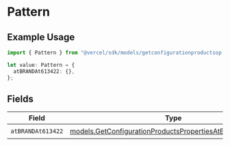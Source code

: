 # Pattern

## Example Usage

```typescript
import { Pattern } from "@vercel/sdk/models/getconfigurationproductsop.js";

let value: Pattern = {
  atBRANDAt613422: {},
};
```

## Fields

| Field                                                                                                                      | Type                                                                                                                       | Required                                                                                                                   | Description                                                                                                                |
| -------------------------------------------------------------------------------------------------------------------------- | -------------------------------------------------------------------------------------------------------------------------- | -------------------------------------------------------------------------------------------------------------------------- | -------------------------------------------------------------------------------------------------------------------------- |
| `atBRANDAt613422`                                                                                                          | [models.GetConfigurationProductsPropertiesAtBRANDAt613422](../models/getconfigurationproductspropertiesatbrandat613422.md) | :heavy_check_mark:                                                                                                         | N/A                                                                                                                        |